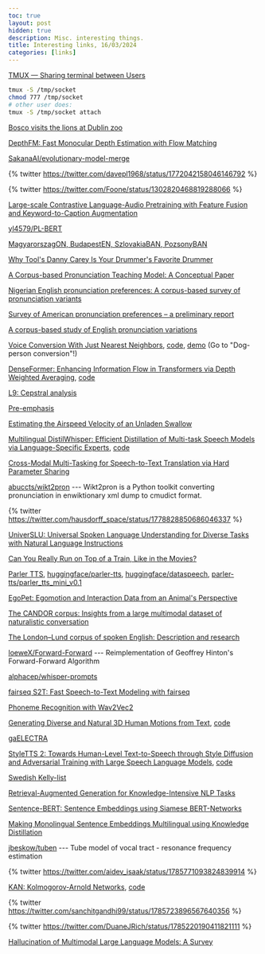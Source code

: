 ```yaml
---
toc: true
layout: post
hidden: true
description: Misc. interesting things.
title: Interesting links, 16/03/2024
categories: [links]
---
```


[TMUX — Sharing terminal between Users](https://micropyramid.medium.com/tmux-sharing-terminal-between-users-84f2e311c64f)

```bash
tmux -S /tmp/socket
chmod 777 /tmp/socket
# other user does:
tmux -S /tmp/socket attach
```

[Bosco visits the lions at Dublin zoo](https://www.youtube.com/watch?v=EJ8XMmFQutQ)

[DepthFM: Fast Monocular Depth Estimation with Flow Matching](https://arxiv.org/abs/2403.13788)

[SakanaAI/evolutionary-model-merge](https://github.com/SakanaAI/evolutionary-model-merge)

{% twitter https://twitter.com/davepl1968/status/1772042158046146792 %}

{% twitter https://twitter.com/Foone/status/1302820468819288066 %}

[Large-scale Contrastive Language-Audio Pretraining with Feature Fusion and Keyword-to-Caption Augmentation](https://arxiv.org/abs/2211.06687)

[yl4579/PL-BERT](https://github.com/yl4579/PL-BERT)

[MagyarorszagON, BudapestEN, SzlovakiaBAN, PozsonyBAN](https://www.reddit.com/r/hungarian/comments/1bip87y/magyarorszagon_budapesten_szlovakiaban_pozsonyban/)

[Why Tool's Danny Carey Is Your Drummer's Favorite Drummer](https://www.youtube.com/watch?v=0ErsWJw28XU)

[A Corpus-based Pronunciation Teaching Model: A Conceptual Paper](https://awej.org/a-corpus-based-pronunciation-teaching-model-a-conceptual-paper/)

[Nigerian English pronunciation preferences: A corpus-based survey of pronunciation variants](https://www.tandfonline.com/doi/full/10.1080/23311983.2022.2061104)

[Survey of American pronunciation preferences – a preliminary report](https://www.phon.ucl.ac.uk/home/wells/shitara.pdf)

[A corpus-based study of English pronunciation variations](https://www.isca-archive.org/interspeech_2011/kim11e_interspeech.html)

[Voice Conversion With Just Nearest Neighbors](https://arxiv.org/abs/2305.18975),
[code](https://github.com/bshall/knn-vc),
[demo](https://bshall.github.io/knn-vc/) (Go to "Dog-person conversion"!)

[DenseFormer: Enhancing Information Flow in Transformers via Depth Weighted Averaging](https://arxiv.org/abs/2402.02622),
[code](https://github.com/epfml/DenseFormer)

[L9: Cepstral analysis](https://people.engr.tamu.edu/rgutier/lectures/sp/l9.pdf)

[Pre-emphasis](https://speechprocessingbook.aalto.fi/Preprocessing/Pre-emphasis.html)

[Estimating the Airspeed Velocity of an Unladen Swallow](http://style.org/unladenswallow/)

[Multilingual DistilWhisper: Efficient Distillation of Multi-task Speech Models via Language-Specific Experts](https://arxiv.org/abs/2311.01070),
[code](https://github.com/naver/multilingual-distilwhisper)

[Cross-Modal Multi-Tasking for Speech-to-Text Translation via Hard Parameter Sharing](https://arxiv.org/abs/2309.15826)

[abuccts/wikt2pron](https://github.com/abuccts/wikt2pron) --- Wikt2pron is a Python toolkit converting pronunciation in enwiktionary xml dump to cmudict format.

{% twitter https://twitter.com/hausdorff_space/status/1778828850686046337 %}

[UniverSLU: Universal Spoken Language Understanding for Diverse Tasks with Natural Language Instructions](https://arxiv.org/abs/2310.02973)

[Can You Really Run on Top of a Train, Like in the Movies?](https://www.wired.com/story/can-you-really-run-on-top-of-a-train/)

[Parler TTS](https://huggingface.co/parler-tts),
[huggingface/parler-tts](https://github.com/huggingface/parler-tts),
[huggingface/dataspeech](https://github.com/huggingface/dataspeech),
[parler-tts/parler_tts_mini_v0.1](https://huggingface.co/parler-tts/parler_tts_mini_v0.1)

[EgoPet: Egomotion and Interaction Data from an Animal's Perspective](https://arxiv.org/abs/2404.09991)

[The CANDOR corpus: Insights from a large multimodal dataset of naturalistic conversation](https://www.science.org/doi/10.1126/sciadv.adf3197)

[The London–Lund corpus of spoken English: Description and research](https://portal.research.lu.se/sv/publications/the-londonlund-corpus-of-spoken-english-description-and-research)

[loeweX/Forward-Forward](https://github.com/loeweX/Forward-Forward) --- Reimplementation of Geoffrey Hinton's Forward-Forward Algorithm

[alphacep/whisper-prompts](https://github.com/alphacep/whisper-prompts)

[fairseq S2T: Fast Speech-to-Text Modeling with fairseq](https://arxiv.org/abs/2010.05171)

[Phoneme Recognition with Wav2Vec2](https://www.kaggle.com/code/vitouphy/phoneme-recognition-with-wav2vec2)

[Generating Diverse and Natural 3D Human Motions from Text](https://ieeexplore.ieee.org/document/9880214),
[code](https://github.com/EricGuo5513/text-to-motion)

[gaELECTRA](https://huggingface.co/DCU-NLP/electra-base-irish-cased-generator-v1)

[StyleTTS 2: Towards Human-Level Text-to-Speech through Style Diffusion and Adversarial Training with Large Speech Language Models](https://arxiv.org/abs/2306.07691),
[code](https://github.com/yl4579/StyleTTS2)

[Swedish Kelly-list](https://spraakbanken.gu.se/en/resources/kelly)

[Retrieval-Augmented Generation for Knowledge-Intensive NLP Tasks](https://arxiv.org/abs/2005.11401)

[Sentence-BERT: Sentence Embeddings using Siamese BERT-Networks](https://arxiv.org/abs/1908.10084)

[Making Monolingual Sentence Embeddings Multilingual using Knowledge Distillation](https://arxiv.org/abs/2004.09813)

[jbeskow/tuben](https://github.com/jbeskow/tuben) --- Tube model of vocal tract - resonance frequency estimation

{% twitter https://twitter.com/aidev_isaak/status/1785771093824839914 %}

[KAN: Kolmogorov-Arnold Networks](https://arxiv.org/abs/2404.19756),
[code](https://github.com/KindXiaoming/pykan)

{% twitter https://twitter.com/sanchitgandhi99/status/1785723896567640356 %}

{% twitter https://twitter.com/DuaneJRich/status/1785220190411821111 %}

[Hallucination of Multimodal Large Language Models: A Survey](https://arxiv.org/abs/2404.18930)



